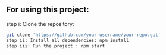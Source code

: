 ## For using this project:
step i: Clone the repository:
   ```bash
git clone 'https://github.com/your-username/your-repo.git'
step ii: Install all dependencies: npm install
step iii: Run the project : npm start
